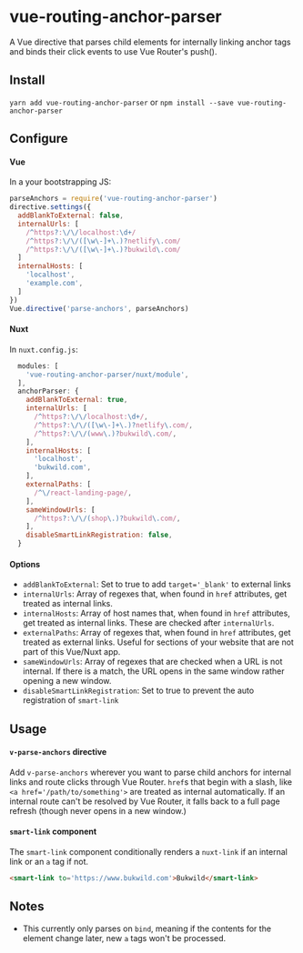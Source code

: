 # vue-routing-anchor-parser

A Vue directive that parses child elements for internally linking anchor tags and binds their click events to use Vue Router's push().

## Install

`yarn add vue-routing-anchor-parser` or `npm install --save vue-routing-anchor-parser`

## Configure

#### Vue

In a your bootstrapping JS:

```js
parseAnchors = require('vue-routing-anchor-parser')
directive.settings({
  addBlankToExternal: false,
  internalUrls: [
    /^https?:\/\/localhost:\d+/
    /^https?:\/\/([\w\-]+\.)?netlify\.com/
    /^https?:\/\/([\w\-]+\.)?bukwild\.com/
  ]
  internalHosts: [
    'localhost',
    'example.com',
  ]
})
Vue.directive('parse-anchors', parseAnchors)
```

#### Nuxt

In `nuxt.config.js`:

```js
  modules: [
    'vue-routing-anchor-parser/nuxt/module',
  ],
  anchorParser: {
    addBlankToExternal: true,
    internalUrls: [
      /^https?:\/\/localhost:\d+/,
      /^https?:\/\/([\w\-]+\.)?netlify\.com/,
      /^https?:\/\/(www\.)?bukwild\.com/,
    ],
    internalHosts: [
      'localhost',
      'bukwild.com',
    ],
    externalPaths: [
      /^\/react-landing-page/,
    ],
    sameWindowUrls: [
      /^https?:\/\/(shop\.)?bukwild\.com/,
    ],
    disableSmartLinkRegistration: false,
  }
```

#### Options

- `addBlankToExternal`: Set to true to add `target='_blank'` to external links
- `internalUrls`: Array of regexes that, when found in `href` attributes, get treated as internal links.
- `internalHosts`: Array of host names that, when found in `href` attributes, get treated as internal links.  These are checked after `internalUrls`.
- `externalPaths`: Array of regexes that, when found in `href` attributes, get treated as external links.  Useful for sections of your website that are not part of this Vue/Nuxt app.
- `sameWindowUrls`: Array of regexes that are checked when a URL is not internal. If there is a match, the URL opens in the same window rather opening a new window.
- `disableSmartLinkRegistration`: Set to true to prevent the auto registration of `smart-link`

## Usage

#### `v-parse-anchors` directive

Add `v-parse-anchors` wherever you want to parse child anchors for internal links and route clicks through Vue Router.  `href`s that begin with a slash, like `<a href='/path/to/something'>` are treated as internal automatically.  If an internal route can't be resolved by Vue Router, it falls back to a full page refresh (though never opens in a new window.)

#### `smart-link` component

The `smart-link` component conditionally renders a `nuxt-link` if an internal link or an `a` tag if not.

```html
<smart-link to='https://www.bukwild.com'>Bukwild</smart-link>
```

## Notes

- This currently only parses on `bind`, meaning if the contents for the element change later, new `a` tags won't be processed.
